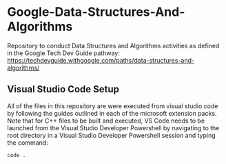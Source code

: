 # Google-Data-Structures-And-Algorithms
Repository to conduct Data Structures and Algorithms activities as defined in the Google Tech Dev Guide pathway: https://techdevguide.withgoogle.com/paths/data-structures-and-algorithms/

## Visual Studio Code Setup
All of the files in this repository are were executed from visual studio code by following the guides outlined in each of the microsoft extension packs.
Note that for C++ files to be built and executed, VS Code needs to be launched from the Visual Studio Developer Powershell by navigating to the root directory in a Visual Studio Developer Powershell session and typing the command:
```
code .
``` 

